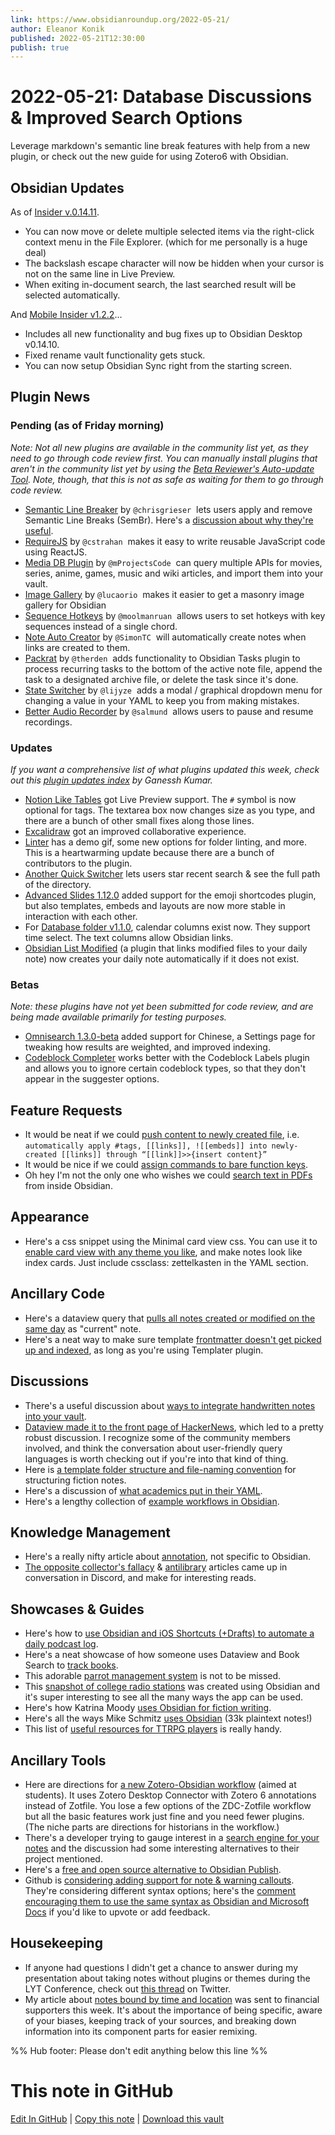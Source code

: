 ```yaml
---
link: https://www.obsidianroundup.org/2022-05-21/
author: Eleanor Konik
published: 2022-05-21T12:30:00
publish: true
---
```


# 2022-05-21: Database Discussions & Improved Search Options
Leverage markdown's semantic line break features with help from a new plugin, or check out the new guide for using Zotero6 with Obsidian.

## Obsidian Updates

As of [Insider v.0.14.11](https://forum.obsidian.md/t/obsidian-release-v0-14-11-insider-build/37580).

-   You can now move or delete multiple selected items via the right-click context menu in the File Explorer. (which for me personally is a huge deal)
-   The backslash escape character will now be hidden when your cursor is not on the same line in Live Preview.
-   When exiting in-document search, the last searched result will be selected automatically.

And [Mobile Insider v1.2.2](https://discord.com/channels/686053708261228577/817515900349448202/975796883610009631)...

-   Includes all new functionality and bug fixes up to Obsidian Desktop v0.14.10.
-   Fixed rename vault functionality gets stuck.
-   You can now setup Obsidian Sync right from the starting screen.

## Plugin News

### Pending (as of Friday morning)

_Note: Not all new plugins are available in the community list yet, as they need to go through code review first. You can manually install plugins that aren't in the community list yet by using the [Beta Reviewer's Auto-update Tool](https://github.com/TfTHacker/obsidian42-brat). Note, though, that this is not as safe as waiting for them to go through code review._

-   [Semantic Line Breaker](https://github.com/chrisgrieser/obsidian-sembr) by `@chrisgrieser`  lets users apply and remove Semantic Line Breaks (SemBr). Here's a [discussion about why they're useful](https://discord.com/channels/686053708261228577/805952223124520961/976590646150324304).
-   [RequireJS](https://github.com/cstrahan/obsidian-requirejs) by `@cstrahan`  makes it easy to write reusable JavaScript code using ReactJS.
-   [Media DB Plugin](https://github.com/mProjectsCode/obsidian-media-db-plugin) by `@mProjectsCode`  can query multiple APIs for movies, series, anime, games, music and wiki articles, and import them into your vault.
-   [Image Gallery](https://github.com/lucaorio/obsidian-image-gallery) by `@lucaorio`  makes it easier to get a masonry image gallery for Obsidian
-   [Sequence Hotkeys](https://github.com/moolmanruan/obsidian-sequence-hotkeys) by `@moolmanruan`  allows users to set hotkeys with key sequences instead of a single chord.
-   [Note Auto Creator](https://github.com/SimonTC/obsidian-note-autocreation) by `@SimonTC`  will automatically create notes when links are created to them.
-   [Packrat](https://github.com/therden/packrat) by `@therden`  adds functionality to Obsidian Tasks plugin to process recurring tasks to the bottom of the active note file, append the task to a designated archive file, or delete the task since it's done.
-   [State Switcher](https://github.com/lijyze/obsidian-state-switcher) by `@lijyze`  adds a modal / graphical dropdown menu for changing a value in your YAML to keep you from making mistakes.
-   [Better Audio Recorder](https://github.com/salmund/obsidian-better-audio-recorder) by `@salmund`  allows users to pause and resume recordings.

### Updates

_If you want a comprehensive list of what plugins updated this week, check out this [plugin updates index](https://obsidian-plugin-stats.vercel.app/updates) by Ganessh Kumar._

-   [Notion Like Tables](https://github.com/trey-wallis/obsidian-notion-like-tables/releases) got Live Preview support. The `#` symbol is now optional for tags. The textarea box now changes size as you type, and there are a bunch of other small fixes along those lines.
-   [Excalidraw](https://github.com/zsviczian/obsidian-excalidraw-plugin/releases) got an improved collaborative experience.
-   [Linter](https://github.com/platers/obsidian-linter/releases) has a demo gif, some new options for folder linting, and more. This is a heartwarming update because there are a bunch of contributors to the plugin.
-   [Another Quick Switcher](https://github.com/tadashi-aikawa/obsidian-another-quick-switcher/releases) lets users star recent search & see the full path of the directory.
-   [Advanced Slides 1.12.0](https://github.com/MSzturc/obsidian-advanced-slides) added support for the emoji shortcodes plugin, but also templates, embeds and layouts are now more stable in interaction with each other.
-   For [Database folder v1.1.0](https://github.com/RafaelGB/obsidian-db-folder/releases/tag/1.1.0), calendar columns exist now. They support time select. The text columns allow Obsidian links.
-   [Obsidian List Modified](https://github.com/franciskafieh/obsidian-list-modified/releases/tag/1.1.4) (a plugin that links modified files to your daily note) now creates your daily note automatically if it does not exist.

### Betas

_Note: these plugins have not yet been submitted for code review, and are being made available primarily for testing purposes._

-   [Omnisearch 1.3.0-beta](https://github.com/scambier/obsidian-omnisearch/releases/tag/1.3.0-beta) added support for Chinese, a Settings page for tweaking how results are weighted, and improved indexing.
-   [Codeblock Completer](https://github.com/SkepticMystic/codeblock-completer) works better with the Codeblock Labels plugin and allows you to ignore certain codeblock types, so that they don't appear in the suggester options.

## Feature Requests

-   It would be neat if we could [push content to newly created file](https://forum.obsidian.md/t/push-content-to-link-automatically-apply-tags-links-embeds-into-newly-created-links-through-link-insert-content/36844), i.e. `automatically apply #tags, [[links]], ![[embeds]] into newly-created [[links]] through “[[link]]>>{insert content}”`
-   It would be nice if we could [assign commands to bare function keys](https://forum.obsidian.md/t/be-able-of-using-the-function-keys-f1-f12-to-perform-functions/15748/9).
-   Oh hey I'm not the only one who wishes we could [search text in PDFs](https://forum.obsidian.md/t/search-text-in-pdfs/511) from inside Obsidian.

## Appearance

-   Here's a css snippet using the Minimal card view css. You can use it to [enable card view with any theme you like](https://discord.com/channels/686053708261228577/744933215063638183/972334987133202522), and make notes look like index cards. Just include cssclass: zettelkasten in the YAML section.

## Ancillary Code

-   Here's a dataview query that [pulls all notes created or modified on the same day](https://gist.github.com/therealfakemoot/5d40568631136c12fb63440ddde11677) as "current" note.
-   Here's a neat way to make sure template [frontmatter doesn't get picked up and indexed](https://twitter.com/TfTHacker/status/1521444266446311424), as long as you're using Templater plugin.

## Discussions

-   There's a useful discussion about [ways to integrate handwritten notes into your vault](https://www.reddit.com/r/ObsidianMD/comments/us0dbx/taking_handwritten_notes_and_importing_them_to/).
-   [Dataview made it to the front page of HackerNews](https://news.ycombinator.com/item?id=31407781), which led to a pretty robust discussion. I recognize some of the community members involved, and think the conversation about user-friendly query languages is worth checking out if you're into that kind of thing.
-   Here is [a template folder structure and file-naming convention](https://discord.com/channels/686053708261228577/805952223124520961/976197753728278529) for structuring fiction notes.
-   Here's a discussion of [what academics put in their YAML](https://discord.com/channels/686053708261228577/722584061087842365/975508104437465128).
-   Here's a lengthy collection of [example workflows in Obsidian](https://forum.obsidian.md/t/example-workflows-in-obsidian/1093).

## Knowledge Management

-   Here's a really nifty article about [annotation](http://patthomson.net/2022/05/16/everyday-acts-of-annotation/), not specific to Obsidian.
-   [The opposite collector's fallacy](https://technosoof.wordpress.com/2020/05/23/the-opposite-collectors-fallacy/) & [antilibrary](https://www.themarginalian.org/2015/03/24/umberto-eco-antilibrary/) articles came up in conversation in Discord, and make for interesting reads.

## Showcases & Guides

-   Here's how to [use Obsidian and iOS Shortcuts (+Drafts) to automate a daily podcast log](https://leahferguson.com/blog/obsidian-overcast-daily-podcast-log/).
-   Here's a neat showcase of how someone uses Dataview and Book Search to [track books](https://www.reddit.com/r/ObsidianMD/comments/usgl1m/tracking_books_in_obsidian_with_dataview_book/).
-   This adorable [parrot management system](https://www.reddit.com/r/ObsidianMD/comments/uqovz7/parrot_management_pm_system_using_obsidian/) is not to be missed.
-   This [snapshot of college radio stations](https://twitter.com/kramermj/status/1526990230095646720) was created using Obsidian and it's super interesting to see all the many ways the app can be used.
-   Here's how Katrina Moody [uses Obsidian for fiction writing](https://twitter.com/KatrinaMoody/status/1526980274219024384).
-   Here's all the ways Mike Schmitz [uses Obsidian](https://twitter.com/_MikeSchmitz/status/1526918986230816771) (33k plaintext notes!)
-   This list of [useful resources for TTRPG players](https://publish.obsidian.md/hub/04+-+Guides%2C+Workflows%2C+%26+Courses/for+TTRPG) is really handy.

## Ancillary Tools

-   Here are directions for [a new Zotero-Obsidian workflow](https://publish.obsidian.md/history-notes/From+Zotero+Annotations+to+Obsidian+Research+Notes) (aimed at students). It uses Zotero Desktop Connector with Zotero 6 annotations instead of Zotfile. You lose a few options of the ZDC-Zotfile workflow but all the basic features work just fine and you need fewer plugins. (The niche parts are directions for historians in the workflow.)
-   There's a developer trying to gauge interest in a [search engine for your notes](https://www.reddit.com/r/ObsidianMD/comments/uqvsir/ive_built_a_search_engine_that_connects_to_your/) and the discussion had some interesting alternatives to their project mentioned.
-   Here's a [free and open source alternative to Obsidian Publish](https://mindstone.tuancao.me/).
-   Github is [considering adding support for note & warning callouts](https://github.com/github/feedback/discussions/16925). They're considering different syntax options; here's the [comment encouraging them to use the same syntax as Obsidian and Microsoft Docs](https://github.com/github/feedback/discussions/16925#discussioncomment-2794263=) if you'd like to upvote or add feedback.  

## Housekeeping

-   If anyone had questions I didn't get a chance to answer during my presentation about taking notes without plugins or themes during the LYT Conference, check out [this thread](https://twitter.com/EleanorKonik/status/1526653928485560321) on Twitter.
-   My article about [notes bound by time and location](https://www.obsidianroundup.org/on-notes-bound-by-time-and-location/) was sent to financial supporters this week. It's about the importance of being specific, aware of your biases, keeping track of your sources, and breaking down information into its component parts for easier remixing.

%% Hub footer: Please don't edit anything below this line %%

# This note in GitHub

<span class="git-footer">[Edit In GitHub](https://github.dev/obsidian-community/obsidian-hub/blob/main/01%20-%20Community/Obsidian%20Roundup/2022-05-21%20Database%20Discussions%20%26%20Improved%20Search%20Options.md "git-hub-edit-note") | [Copy this note](https://raw.githubusercontent.com/obsidian-community/obsidian-hub/main/01%20-%20Community/Obsidian%20Roundup/2022-05-21%20Database%20Discussions%20%26%20Improved%20Search%20Options.md "git-hub-copy-note") | [Download this vault](https://github.com/obsidian-community/obsidian-hub/archive/refs/heads/main.zip "git-hub-download-vault") </span>
